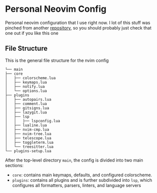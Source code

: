# Personal Neovim Config

Personal neovim configuration that I use right now.
I lot of this stuff was pinched from another [repository](https://github.com/josean-dev/dev-environment-files),
so you should probably just check that one out if you like this one

## File Structure

This is the general file structure for the nvim config

```
└── main
├── core
│   ├── colorscheme.lua
│   ├── keymaps.lua
│   ├── notify.lua
│   └── options.lua
├── plugins
│   ├── autopairs.lua
│   ├── comment.lua
│   ├── gitsigns.lua
│   ├── lazygit.lua
│   ├── lsp
│   │   ├── lspconfig.lua
│   ├── lualine.lua
│   ├── nvim-cmp.lua
│   ├── nvim-tree.lua
│   ├── telescope.lua
│   ├── toggleterm.lua
│   └── treesitter.lua
└── plugins-setup.lua
```

After the top-level directory `main`, the config is divided into two main sections:

- `core`: contains main keymaps, defaults, and configured colorscheme.
- `plugins`: contains all plugins and is further subdivided into `lsp`,
  which configures all formatters, parsers, linters, and language servers
